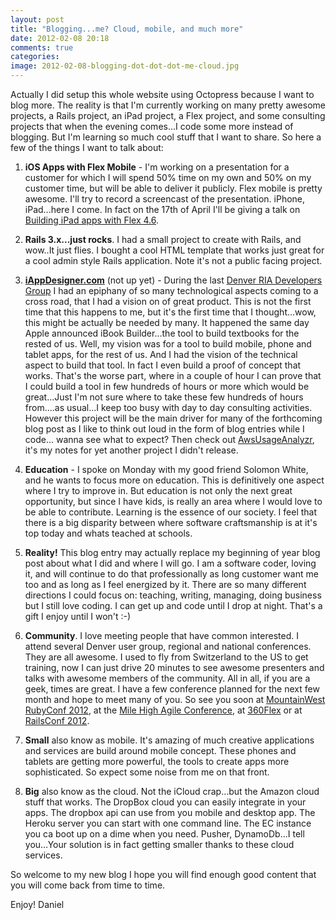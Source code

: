 ```yaml
---
layout: post
title: "Blogging...me? Cloud, mobile, and much more"
date: 2012-02-08 20:18
comments: true
categories: 
image: 2012-02-08-blogging-dot-dot-dot-me-cloud.jpg
---
```


Actually I did setup this whole website using Octopress because I want to blog more. The reality is that I'm currently working on many pretty awesome projects, a Rails project, an iPad project, a Flex project, and some consulting projects that when the evening comes...I code some more instead of blogging. But I'm learning so much cool stuff that I want to share. So here a few of the things I want to talk about:

<!--more-->

1) <strong>iOS Apps with Flex Mobile</strong> -  I'm working on a presentation for a customer for which I will spend 50% time on my own and 50% on my customer time, but will be able to deliver it publicly. Flex mobile is pretty awesome. I'll try to record a screencast of the presentation. iPhone, iPad...here I come. In fact on the 17th of April I'll be giving a talk on [Building iPad apps with Flex 4.6](http://ria5280.org/calendar/event/2012/4/19/299755).

2) <strong>Rails 3.x...just rocks</strong>. I had a small project to create with Rails, and wow..It just flies. I bought a cool HTML template that works just great for a cool admin style Rails application. Note it's not a public facing project.

3) <strong>[iAppDesigner.com](http://iAppDesigner.com)</strong> (not up yet) - During the last [Denver RIA Developers Group]( http://5280ria.org) I had an epiphany of so many technological aspects coming to a cross road, that I had a vision on of great product. This is not the first time that this happens to me, but it's the first time that I thought...wow, this might be actually be needed by many. It happened the same day Apple announced iBook Builder...the tool to build textbooks for the rested of us. Well, my vision was for a tool to build mobile, phone and tablet apps, for the rest of us. And I had the vision of the technical aspect to build that tool. In fact I even build a proof of concept that works. That's the worse part, where in a couple of hour I can prove that I could build a tool in few hundreds of hours or more which would be great...Just I'm not sure where to take these few hundreds of hours from....as usual...I keep too busy with day to day consulting activities. However this project will be the main driver for many of the forthcoming blog post as I like to think out loud in the form of blog entries while I code… wanna see what to expect? Then check out [AwsUsageAnalyzr](http://awsusageanalyzr.tumblr.com), it's my notes for yet another project I didn't release.

4) <strong>Education</strong> - I spoke on Monday with my good friend Solomon White, and he wants to focus more on education. This is definitively one aspect where I try to improve in. But education is not only the next great opportunity, but since I have kids, is really an area where I would love to be able to contribute. Learning is the essence of our society. I feel that there is a big disparity between where software craftsmanship is at it's top today and whats teached at schools.

5) <strong>Reality!</strong> This blog entry may actually replace my beginning of year blog post about what I did and where I will go. I am a software coder, loving it, and will continue to do that professionally as long customer want me too and as long as I feel energized by it. There are so many different directions I could focus on: teaching, writing, managing, doing business but I still love coding. I can get up and code until I drop at night. That's a gift I enjoy until I won't :-)

6) <strong>Community</strong>. I love meeting people that have common interested. I attend several Denver user group, regional and national conferences. They are all awesome. I used to fly from Switzerland to the US to get training, now I can just drive 20 minutes to see awesome presenters and talks with awesome members of the community. All in all, if you are a geek, times are great. I have a few conference planned for the next few month and hope to meet many of you. So see you soon at [MountainWest RubyConf 2012](http://mtnwestrubyconf.org/), at the [Mile High Agile Conference](http://milehighagile2012.agiledenver.org/), at [360Flex](http://www.360flex.com/) or at [RailsConf 2012](http://railsconf2012.com/).

7) <strong>Small</strong> also know as mobile. It's amazing of much creative applications and services are build around mobile concept. These phones and tablets are getting more powerful, the tools to create apps more sophisticated. So expect some noise from me on that front. 

8) <strong>Big</strong> also know as the cloud. Not the iCloud crap…but the Amazon cloud stuff that works. The DropBox cloud you can easily integrate in your apps. The dropbox api can use from you mobile and desktop app. The Heroku server you can start with one command line. The EC instance you ca boot up on a dime when you need. Pusher, DynamoDb…I tell you…Your solution is in fact getting smaller thanks to these cloud services.

So welcome to my new blog I hope you will find enough good content that you will come back from time to time.

Enjoy!
Daniel

